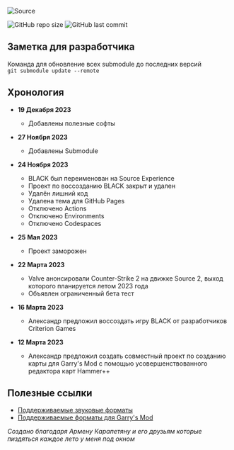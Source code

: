 ![Source](https://github.com/boxden/source-experience/assets/30258996/6f991fc7-658f-4d1f-8335-44e4bc6654fb)

![GitHub repo size][info repo size]
![GitHub last commit][info last commit]

## Заметка для разработчика

Команда для обновление всех submodule до последних версий  
`git submodule update --remote`

## Хронология

- **19 Декабря 2023**
    - Добавлены полезные софты

- **27 Ноября 2023**  
    - Добавлены Submodule

- **24 Ноября 2023**  
    - BLACK был переименован на Source Experience  
    - Проект по воссозданию BLACK закрыт и удален  
    - Удалён лишний код  
    - Удалена тема для GitHub Pages  
    - Отключено Actions  
    - Отключено Environments  
    - Отключено Codespaces

- **25 Мая 2023**  
    - Проект заморожен

- **22 Марта 2023**  
    - Valve анонсировали Counter-Strike 2 на движке Source 2, выход которого планируется летом 2023 года  
    - Объявлен ограниченный бета тест

- **16 Марта 2023**  
    - Александр предложил воссоздать игру BLACK от разработчиков Criterion Games

- **12 Марта 2023**  
    - Александр предложил создать совместный проект по созданию карты для Garry's Mod с помощью усовершенствованного редактора карт Hammer++

## Полезные ссылки

- [Поддерживаемые звуковые форматы][snd source]
- [Поддерживаемые форматы для Garry's Mod][snd gmod]

_Создано благодаря Армену Карапетяну и его друзьям которые пиздяться каждое лето у меня под окном_

<!--Info (Shields.io)-->
[info repo size]: https://img.shields.io/github/repo-size/boxden/hammerplusplus-experience
[info last commit]: https://img.shields.io/github/last-commit/boxden/hammerplusplus-experience

<!--Links-->
[snd source]: https://gmod-games.thouvest.ovh/documents/sound_supported_formats.htm
[snd gmod]: https://originahl-scripts.com/en/help/gmod-sounds-supported-formats

